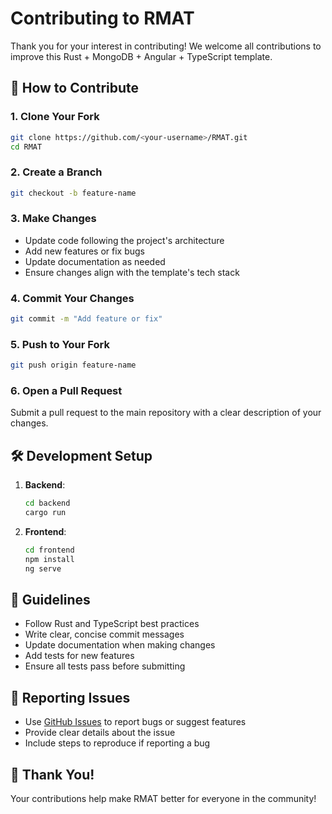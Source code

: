 # Contributing to RMAT

Thank you for your interest in contributing! We welcome all contributions to improve this Rust + MongoDB + Angular + TypeScript template.

## 🚀 How to Contribute

### 1. Clone Your Fork

```bash
git clone https://github.com/<your-username>/RMAT.git
cd RMAT
```

### 2. Create a Branch

```bash
git checkout -b feature-name
```

### 3. Make Changes

- Update code following the project's architecture
- Add new features or fix bugs
- Update documentation as needed
- Ensure changes align with the template's tech stack

### 4. Commit Your Changes

```bash
git commit -m "Add feature or fix"
```

### 5. Push to Your Fork

```bash
git push origin feature-name
```

### 6. Open a Pull Request

Submit a pull request to the main repository with a clear description of your changes.

## 🛠️ Development Setup

1. **Backend**:
   ```bash
   cd backend
   cargo run
   ```

2. **Frontend**:
   ```bash
   cd frontend
   npm install
   ng serve
   ```

## 📝 Guidelines

- Follow Rust and TypeScript best practices
- Write clear, concise commit messages
- Update documentation when making changes
- Add tests for new features
- Ensure all tests pass before submitting

## 🐛 Reporting Issues

- Use [GitHub Issues](https://github.com/SHA888/RMAT/issues) to report bugs or suggest features
- Provide clear details about the issue
- Include steps to reproduce if reporting a bug

## 🙏 Thank You!

Your contributions help make RMAT better for everyone in the community!
